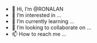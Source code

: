 - 👋 Hi, I’m @RONALAN
- 👀 I’m interested in ...
- 🌱 I’m currently learning ...
- 💞️ I’m looking to collaborate on ...
- 📫 How to reach me ...

<!---
RONALAN/RONALAN is a ✨ special ✨ repository because its `README.md` (this file) appears on your GitHub profile.
You can click the Preview link to take a look at your changes.
--->
